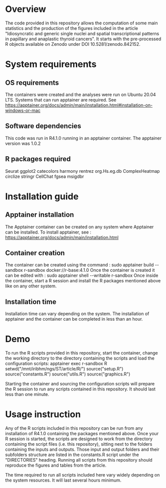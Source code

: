 # Overview
The code provided in this repository allows the computation of some main statistics and the production of the figures included in the article "Idiosyncratic and generic single nuclei and spatial transcriptional patterns in papillary and anaplastic thyroid cancers".
It starts with the pre-processed R objects available on Zenodo under DOI 10.5281/zenodo.842152.

# System requirements
## OS requirements
The containers were created and the analyses were run on Ubuntu 20.04 LTS. Systems that can run apptainer are required. See https://apptainer.org/docs/admin/main/installation.html#installation-on-windows-or-mac
## Software dependencies
This code was run in R4.1.0 running in an apptainer container.
The apptainer version was 1.0.2
## R packages required
Seurat
ggplot2
catecolors
harmony
rentrez
org.Hs.eg.db
ComplexHeatmap
circlize
stringr
CellChat
fgsea
msigdbr


# Installation guide
## Apptainer installation
The Apptainer container can be created on any system where Apptainer can be installed. To install apptainer, see : https://apptainer.org/docs/admin/main/installation.html
## Container creation
The container can be created using the command :
sudo apptainer build --sandbox r-sandbox docker://r-base:4.1.0
Once the container is created it can be edited with :
sudo apptainer shell --writable r-sandbox
Once inside the container, start a R session and install the R packages mentioned above like on any other system.
## Installation time
Installation time can vary depending on the system. The installation of apptainer and the container can be completed in less than an hour.

# Demo
To run the R scripts provided in this repository, start the container, change the working directory to the directory containing the scripts and load the configuration scripts:
apptainer exec r-sandbox R
setwd("/mnt/iribhm/ngs/ST/article/R/")
source("setup.R")
source("constants.R")
source("utils.R")
source("graphics.R")

Starting the container and sourcing the configuration scripts will prepare the R session to run any scripts contained in this repository. It should last less than one minute. 

# Usage instruction
Any of the R scripts included in this repository can be run from any installation of R4.1.0 containing the packages mentioned above. Once your R session is started, the scripts are designed to work from the directory containing the script files (i.e. this repository), sitting next to the folders containing the inputs and outputs. Those input and output folders and their subfolders structure are listed in the constants.R script under the "DIRECTORIES" heading. Running all scripts from this repository should reproduce the figures and tables from the article.

The time required to run all scripts included here vary widely depending on the system resources. It will last several hours minimum.
